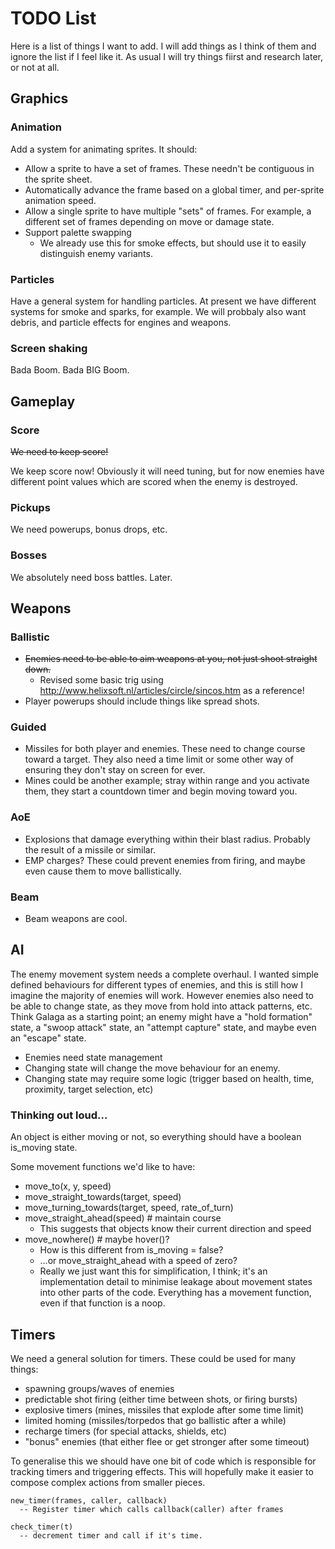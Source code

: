 # TODO List

Here is a list of things I want to add. I will add things as I think of them and ignore the list if I feel like it. As usual I will try things fiirst and research later, or not at all.

## Graphics

### Animation
Add a system for animating sprites. It should:

* Allow a sprite to have a set of frames. These needn't be contiguous in the sprite sheet.
* Automatically advance the frame based on a global timer, and per-sprite animation speed.
* Allow a single sprite to have multiple "sets" of frames. For example, a different set of frames depending on move or damage state.
* Support palette swapping
  * We already use this for smoke effects, but should use it to easily distinguish enemy variants.

### Particles

Have a general system for handling particles. At present we have different systems for smoke and sparks, for example. We will probbaly also want debris, and particle effects for engines and weapons.

### Screen shaking

Bada Boom. Bada BIG Boom.

## Gameplay

### Score

~~We need to keep score!~~

We keep score now! Obviously it will need tuning, but for now enemies have different point values which are scored when the enemy is destroyed.

### Pickups

We need powerups, bonus drops, etc.

### Bosses

We absolutely need boss battles. Later.

## Weapons

### Ballistic

* ~~Enemies need to be able to aim weapons at you, not just shoot straight down.~~
	* Revised some basic trig using http://www.helixsoft.nl/articles/circle/sincos.htm as a reference!   
* Player powerups should include things like spread shots.

### Guided

* Missiles for both player and enemies. These need to change course toward a target. They also need a time limit or some other way of ensuring they don't stay on screen for ever.
* Mines could be another example; stray within range and you activate them, they start a countdown timer and begin moving toward you.

### AoE

* Explosions that damage everything within their blast radius. Probably the result of a missile or similar.
* EMP charges? These could prevent enemies from firing, and maybe even cause them to move ballistically.

### Beam

* Beam weapons are cool.

## AI

The enemy movement system needs a complete overhaul. I wanted simple defined behaviours for different types of enemies, and this is still how I imagine the majority of enemies will work. However enemies also need to be able to change state, as they move from hold into attack patterns, etc. Think Galaga as a starting point; an enemy might have a "hold formation" state, a "swoop attack" state, an "attempt capture" state, and maybe even an "escape" state.

* Enemies need state management
* Changing state will change the move behaviour for an enemy.
* Changing state may require some logic (trigger based on health, time, proximity, target selection, etc)

### Thinking out loud…

An object is either moving or not, so everything should have a boolean is_moving state.

Some movement functions we'd like to have:

* move_to(x, y, speed)
* move_straight_towards(target, speed)
* move_turning_towards(target, speed, rate_of_turn)
* move_straight_ahead(speed) # maintain course
  * This suggests that objects know their current direction and speed
* move_nowhere() # maybe hover()?
  * How is this different from is_moving = false?
  * …or move_straight_ahead with a speed of zero?
  * Really we just want this for simplification, I think; it's an implementation detail to minimise leakage about movement states into other parts of the code. Everything has a movement function, even if that function is a noop.



## Timers

We need a general solution for timers. These could be used for many things:

* spawning groups/waves of enemies
* predictable shot firing (either time between shots, or firing bursts)
* explosive timers (mines, missiles that explode after some time limit)
* limited homing (missiles/torpedos that go ballistic after a while)
* recharge timers (for special attacks, shields, etc)
* "bonus" enemies (that either flee or get stronger after some timeout)

To generalise this we should have one bit of code which is responsible for tracking timers and triggering effects. This will hopefully make it easier to compose complex actions from smaller pieces.


```
new_timer(frames, caller, callback)
  -- Register timer which calls callback(caller) after frames

check_timer(t)
  -- decrement timer and call if it's time.
```


